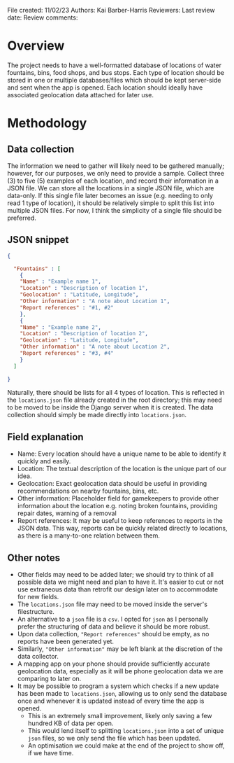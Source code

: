 File created: 11/02/23
Authors: Kai Barber-Harris
Reviewers:
Last review date:
Review comments:

# Overview
The project needs to have a well-formatted database of locations of water fountains, bins, food shops, and bus stops.
Each type of location should be stored in one or multiple databases/files which should be kept server-side and sent when the app is opened.
Each location should ideally have associated geolocation data attached for later use.

# Methodology
## Data collection
The information we need to gather will likely need to be gathered manually; however, for our purposes, we only need to provide a sample.
Collect three (3) to five (5) examples of each location, and record their information in a JSON file. 
We can store all the locations in a single JSON file, which are data-only. 
If this single file later becomes an issue (e.g. needing to only read 1 type of location), it should be relatively simple to split this list into multiple JSON files.
For now, I think the simplicity of a single file should be preferred.

## JSON snippet
```json
{

  "Fountains" : [
    {
    "Name" : "Example name 1",
    "Location" : "Description of location 1",
    "Geolocation" : "Latitude, Longitude",
    "Other information" : "A note about Location 1",
    "Report references" : "#1, #2"
    },
    {
    "Name" : "Example name 2",
    "Location" : "Description of location 2",
    "Geolocation" : "Latitude, Longitude",
    "Other information" : "A note about Location 2",
    "Report references" : "#3, #4"
    }
  ]
  
}
```
Naturally, there should be lists for all 4 types of location. 
This is reflected in the `locations.json` file already created in the root directory; this may need to be moved to be inside the Django server when it is created.
The data collection should simply be made directly into `locations.json`.

## Field explanation
- Name: Every location should have a unique name to be able to identify it quickly and easily.
- Location: The textual description of the location is the unique part of our idea.
- Geolocation: Exact geolocation data should be useful in providing recommendations on nearby fountains, bins, etc.
- Other information: Placeholder field for gamekeepers to provide other information about the location e.g. noting broken fountains, providing repair dates, warning of a removal
- Report references: It may be useful to keep references to reports in the JSON data. This way, reports can be quickly related directly to locations, as there is a many-to-one relation between them.

## Other notes
- Other fields may need to be added later; we should try to think of all possible data we might need and plan to have it. It's easier to cut or not use extraneous data than retrofit our design later on to accommodate for new fields.
- The `locations.json` file may need to be moved inside the server's filestructure.
- An alternative to a `json` file is a `csv`. I opted for `json` as I personally prefer the structuring of data and believe it should be more robust.
- Upon data collection, `"Report references"` should be empty, as no reports have been generated yet.
- Similarly, `"Other information"` may be left blank at the discretion of the data collector.
- A mapping app on your phone should provide sufficiently accurate geolocation data, especially as it will be phone geolocation data we are comparing to later on.
- It may be possible to program a system which checks if a new update has been made to `locations.json`, allowing us to only send the database once and whenever it is updated instead of every time the app is opened.
  - This is an extremely small improvement, likely only saving a few hundred KB of data per open.
  - This would lend itself to splitting `locations.json` into a set of unique `json` files, so we only send the file which has been updated.
  - An optimisation we could make at the end of the project to show off, if we have time.
